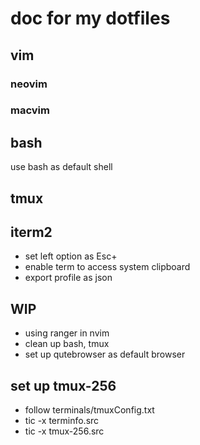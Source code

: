 # doc for my dotfiles

## vim

### neovim

### macvim

## bash

use bash as default shell

## tmux

## iterm2

- set left option as Esc+
- enable term to access system clipboard
- export profile as json

## WIP

- using ranger in nvim
- clean up bash, tmux
- set up qutebrowser as default browser



## set up tmux-256 

- follow terminals/tmuxConfig.txt
- tic -x terminfo.src
- tic -x tmux-256.src
